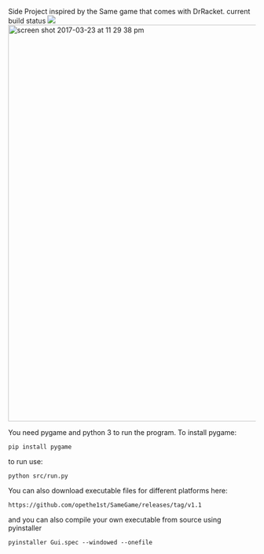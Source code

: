 Side Project inspired by the Same game that comes with DrRacket.
current build status
    <img src="https://travis-ci.org/opethe1st/SameGame.svg?branch=develop">
<img width="805" alt="screen shot 2017-03-23 at 11 29 38 pm" src="https://user-images.githubusercontent.com/7265129/27521336-8acec7ba-5a13-11e7-873d-6cac62da9dc0.png">

You need pygame and python 3 to run the program. To install pygame:

    pip install pygame

to run use:

    python src/run.py

You can also download executable files for different platforms here:

    https://github.com/opethe1st/SameGame/releases/tag/v1.1

and you can also compile your own executable from source using pyinstaller

    pyinstaller Gui.spec --windowed --onefile



